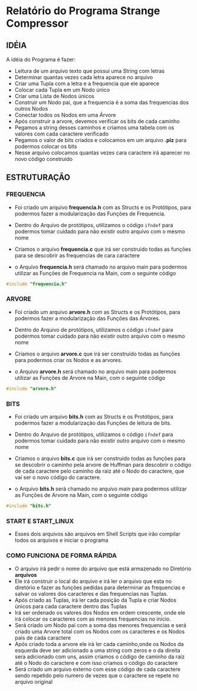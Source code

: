 # Relatório do Programa Strange Compressor

## IDÉIA

A idéia do Programa é fazer:

* Leitura de um arquivo texto que possui uma String com letras
* Determinar quantas vezes cada letra aparece no arquivo
* Criar uma Tupla com a letra e a frequencia que ele aparece
* Colocar cada Tupla em um Nodo único
* Criar uma Lista de Nodos únicos
* Construir um Nodo pai, que a frequencia é a soma das frequencias dos outros Nodos
* Conectar todos os Nodos em uma Árvore
* Após construir a arvore, devemos verificar os bits de cada caminho
* Pegamos a string desses caminhos e criamos uma tabela com os valores com cada caractere verificado
* Pegamos o valor de bits criados e colocamos em um arquivo **.piz** para podermos colocar os bits 
* Nesse arquivo colocamos quantas vezes cara caractere irá aparecer no novo código construido

## ESTRUTURAÇÃO

### FREQUENCIA

* Foi criado um arquivo **frequencia.h** com as Structs e os Protótipos, para podermos fazer a modularização das Funções de Frequencia.

* Dentro do Arquivo de protótipos, utilizamos o código `ifndef` para podermos tomar cuidado para não existir outro arquivo com o mesmo nome

* Criamos o arquivo **frequencia.c** que irá ser construido todas as funções para se descobrir as frequencias de cara caractere

* o Arquivo **frequencia.h** será chamado no arquivo main para podermos utilizar as Funções de Frequencia na Main, com o seguinte código

```c
#include "frequencia.h"
```

### ARVORE

* Foi criado um arquivo **arvore.h** com as Structs e os Protótipos, para podermos fazer a modularização das Funções das Árvores.

* Dentro do Arquivo de protótipos, utilizamos o código `ifndef` para podermos tomar cuidado para não existir outro arquivo com o mesmo nome

* Criamos o arquivo **arvore.c** que irá ser construido todas as funções para podermos criar os Nodos e as arvores.

* o Arquivo **arvore.h** será chamado no arquivo main para podermos utilizar as Funções de Arvore na Main, com o seguinte código

```c
#include "arvore.h"
```

### BITS

* Foi criado um arquivo **bits.h** com as Structs e os Protótipos, para podermos fazer a modularização das Funções de leitura de bits.

* Dentro do Arquivo de protótipos, utilizamos o código `ifndef` para podermos tomar cuidado para não existir outro arquivo com o mesmo nome

* Criamos o arquivo **bits.c** que irá ser construido todas as funções para se descobrir o caminho pela arvore de Huffman para descobrir o código de cada caractere pelo caminho da raiz até o Nodo do caractere, que vai ser o novo código do caractere.

* o Arquivo **bits.h** será chamado no arquivo main para podermos utilizar as Funções de Arvore na Main, com o seguinte código

```c
#include "bits.h"
```

### START E START_LINUX

* Esses dois arquivos são arquivos em Shell Scripts que irão compilar todos os arquivos e iniciar o programa

### COMO FUNCIONA DE FORMA RÁPIDA

* O arquivo irá pedir o nome do arquivo que está armazenado no Diretório **arquivos**
* Ele irá construir o local do arquivo e irá ler o arquivo que esta no diretório e fazer as funções pedidas para determinar as frequencias e salvar os valores dos caracteres e das frequencias nas Tuplas.
* Após criado as Tuplas, irá ler cada posição da Tupla e criar Nodos únicos para cada caractere dentro das Tuplas
* Irá ser ordenado os valores dos Nodos em ordem crescente, onde ele irá colocar os caracteres com as menores frequencias no inicio.
* Será criado um Nodo pai com a soma das menores frequencias e será criado uma Arvore total com os Nodos com os caracteres e os Nodos pais de cada caractere
* Após criado toda a arvore ele irá ler cada caminho,onde os Nodos da esquerda deve ser adicionado a uma string com zeros e o da direita sera adicionado com uns, assim criamos o código de caminho da raiz até o Nodo do caractere e com isso criamos o código do caractere
* Será criado um arquivo externo com esse código de cada caractere sendo repetido pelo numero de vezes que o caractere se repete no arquivo original






